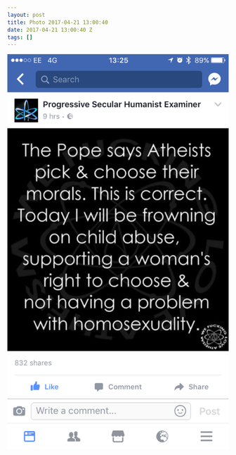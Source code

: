 ```yaml
---
layout: post
title: Photo 2017-04-21 13:00:40
date: 2017-04-21 13:00:40 Z
tags: []
---
```

![](/media/2017/04/159824836257.png)
